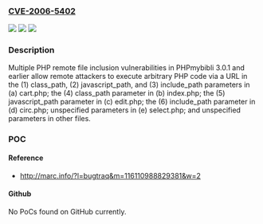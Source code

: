 ### [CVE-2006-5402](https://cve.mitre.org/cgi-bin/cvename.cgi?name=CVE-2006-5402)
![](https://img.shields.io/static/v1?label=Product&message=n%2Fa&color=blue)
![](https://img.shields.io/static/v1?label=Version&message=n%2Fa&color=blue)
![](https://img.shields.io/static/v1?label=Vulnerability&message=n%2Fa&color=brighgreen)

### Description

Multiple PHP remote file inclusion vulnerabilities in PHPmybibli 3.0.1 and earlier allow remote attackers to execute arbitrary PHP code via a URL in the (1) class_path, (2) javascript_path, and (3) include_path parameters in (a) cart.php; the (4) class_path parameter in (b) index.php; the (5) javascript_path parameter in (c) edit.php; the (6) include_path parameter in (d) circ.php; unspecified parameters in (e) select.php; and unspecified parameters in other files.

### POC

#### Reference
- http://marc.info/?l=bugtraq&m=116110988829381&w=2

#### Github
No PoCs found on GitHub currently.

